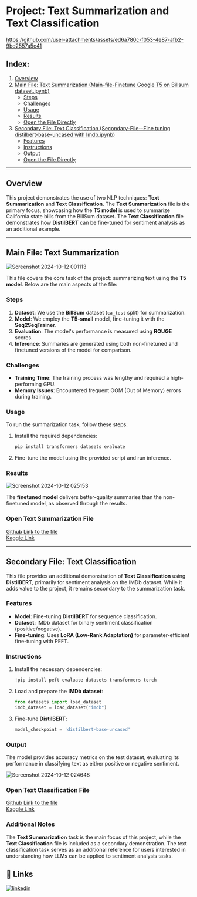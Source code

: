 
# Project: Text Summarization and Text Classification


https://github.com/user-attachments/assets/ed6a780c-f053-4e87-afb2-9bd2557a5c41


## Index:
1. [Overview](#overview)
2. [Main File: Text Summarization (Main-file-Finetune Google T5 on Billsum dataset.ipynb)](#main-file-text-summarization)
   - [Steps](#steps)
   - [Challenges](#challenges)
   - [Usage](#usage)
   - [Results](#results)
   - [Open the File Directly](#open-text-summarization-file)
3. [Secondary File: Text Classification (Secondary-File--Fine tuning  distilbert-base-uncased with Imdb.ipynb)](#secondary-file-text-classification)
   - [Features](#features)
   - [Instructions](#instructions)
   - [Output](#output)
   - [Open the File Directly](#open-text-classification-file)

---

## Overview

This project demonstrates the use of two NLP techniques: **Text Summarization** and **Text Classification**. The **Text Summarization** file is the primary focus, showcasing how the **T5 model** is used to summarize California state bills from the BillSum dataset. The **Text Classification** file demonstrates how **DistilBERT** can be fine-tuned for sentiment analysis as an additional example.

---

## Main File: Text Summarization

![Screenshot 2024-10-12 001113](https://github.com/user-attachments/assets/05541343-8c4f-4281-ba37-ef8e58fedd47)

This file covers the core task of the project: summarizing text using the **T5 model**. Below are the main aspects of the file:

### Steps

1. **Dataset**: We use the **BillSum** dataset (`ca_test` split) for summarization.
2. **Model**: We employ the **T5-small** model, fine-tuning it with the **Seq2SeqTrainer**.
3. **Evaluation**: The model's performance is measured using **ROUGE** scores.
4. **Inference**: Summaries are generated using both non-finetuned and finetuned versions of the model for comparison.

### Challenges

- **Training Time**: The training process was lengthy and required a high-performing GPU.
- **Memory Issues**: Encountered frequent OOM (Out of Memory) errors during training.

### Usage

To run the summarization task, follow these steps:

1. Install the required dependencies:
   ```bash
   pip install transformers datasets evaluate
   ```
2. Fine-tune the model using the provided script and run inference.

### Results

![Screenshot 2024-10-12 025153](https://github.com/user-attachments/assets/932df9b6-f8c2-45aa-b3b3-7b9179b459d1)

The **finetuned model** delivers better-quality summaries than the non-finetuned model, as observed through the results.

### Open Text Summarization File

[Github Link to the file](https://github.com/ankit1576/Fine-Tuning-LLMs/blob/main/Main-file-finetune-google-t5-on-billsum-dataset.ipynb) <br>
[Kaggle Link ](https://www.kaggle.com/code/ankitpandey1576/finetune-google-t5-on-billsum-dataset/edit/run/200534208)

---

## Secondary File: Text Classification

This file provides an additional demonstration of **Text Classification** using **DistilBERT**, primarily for sentiment analysis on the IMDb dataset. While it adds value to the project, it remains secondary to the summarization task.

### Features

- **Model**: Fine-tuning **DistilBERT** for sequence classification.
- **Dataset**: IMDb dataset for binary sentiment classification (positive/negative).
- **Fine-tuning**: Uses **LoRA (Low-Rank Adaptation)** for parameter-efficient fine-tuning with PEFT.

### Instructions

1. Install the necessary dependencies:
   ```bash
   !pip install peft evaluate datasets transformers torch
   ```
2. Load and prepare the **IMDb dataset**:
   ```python
   from datasets import load_dataset
   imdb_dataset = load_dataset("imdb")
   ```
3. Fine-tune **DistilBERT**:
   ```python
   model_checkpoint = 'distilbert-base-uncased'
   ```

### Output

The model provides accuracy metrics on the test dataset, evaluating its performance in classifying text as either positive or negative sentiment.

![Screenshot 2024-10-12 024648](https://github.com/user-attachments/assets/7a4ae42c-d7ef-4a79-b1b4-bd9284806854)

### Open Text Classification File

[Github Link to the file](https://github.com/ankit1576/Fine-Tuning-LLMs/blob/main/Secondary-File--fine-tuning-distilbert-base-uncased-with-imdb.ipynb)<br>
[Kaggle Link ](https://www.kaggle.com/code/ankitpandey1576/fine-tuning-distilbert-base-uncased-with-imdb/)


### Additional Notes

The **Text Summarization** task is the main focus of this project, while the **Text Classification** file is included as a secondary demonstration. The text classification task serves as an additional reference for users interested in understanding how LLMs can be applied to sentiment analysis tasks.

## 🔗 Links
[![linkedin](https://img.shields.io/badge/linkedin-0A66C2?style=for-the-badge&logo=linkedin&logoColor=white)](https://www.linkedin.com/in/ankitpandey1576/)

